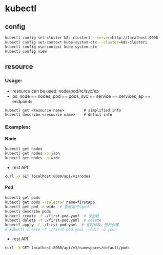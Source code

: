 # kubectl
## config
```bash
kubectl config set-cluster k8s-cluster1 --server=http://localhost:9090
kubectl config set-context kube-system-ctx --cluster=k8s-cluster1
kubectl config use-context kube-system-ctx
kubectl config view

```
## resource
### Usage:
- resource can be used: node/pod/rc/svc/ep
- ps: node == nodes, pod == pods, svc == service == services, ep == endpoints
```text
kubectl get <resource name>         # simplified info 
kubectl describe <resource name>    # detail info

```
### Examples:
#### Node
```bash
kubectl get nodes
kubectl get nodes -o json
kubectl get nodes -o wide
```
- rest API
```bash
curl -X GET localhost:8080/api/v1/nodes
```
#### Pod
```bash
kubectl get pods
kubectl get pods --selector name=firstApp
kubectl get pod -o wide  # 查看运行中pod
kubectl describe pods
kubectl create -f ./first-pod.yaml  # 仅创建
kubectl delete -f ./first-pod.yaml  # delete
kubectl apply -f ./first-pod.yaml  # 有则修改，无则创建
# kubectl create -f ./first-pod.yaml --edit -o json

```
- rest API
```bash
curl -X GET localhost:8080/api/v1/namespaces/default/pods
```
